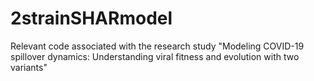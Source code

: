 # 2strainSHARmodel
Relevant code associated with the research study "Modeling COVID-19 spillover dynamics: Understanding viral fitness and evolution with two variants"
